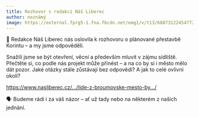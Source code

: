```yaml
---
title: Rozhovor s redakcí Náš Liberec
author: neznámý
image: https://external.fprg5-1.fna.fbcdn.net/emg1/v/t13/6887312245477265670?url=https%3A%2F%2Fwww.nasliberec.cz%2Fwp-content%2Fuploads%2F2025%2F07%2FKorint.jpg&fb_obo=1&utld=nasliberec.cz&stp=c0.5000x0.5000f_dst-jpg_flffffff_p500x261_q75_tt6&_nc_gid=XsjjzlQW2NU14OeTufVgfw&_nc_oc=AdlsaQAJOoVMmirdbzXpMggkDhcZFHPm-pJ4xCY59BbMKc37i1UrDgcRI2uInHzUU0I&ccb=13-1&oh=06_Q3-0ASRnM0IqSAaWj_A7_Io8Z6MGvx1nENuRuLKoCApjqwki&oe=6874193B&_nc_sid=e17101
---
```

🔎 Redakce Náš Liberec nás oslovila k rozhovoru o plánované přestavbě Korintu – a my jsme odpověděli.

Snažili jsme se být otevření, věcní a především mluvit v zájmu sídliště.
Přečtěte si, co podle nás projekt může přinést – a na co by si i město mělo dát pozor.
Jaké otázky stále zůstávají bez odpovědi? A jak to celé ovlivní okolí?

https://www.nasliberec.cz/.../lide-z-broumovske-mesto-by.../

🗣 Budeme rádi i za váš názor –⁠ ať už tady nebo na některém z našich jednání.
